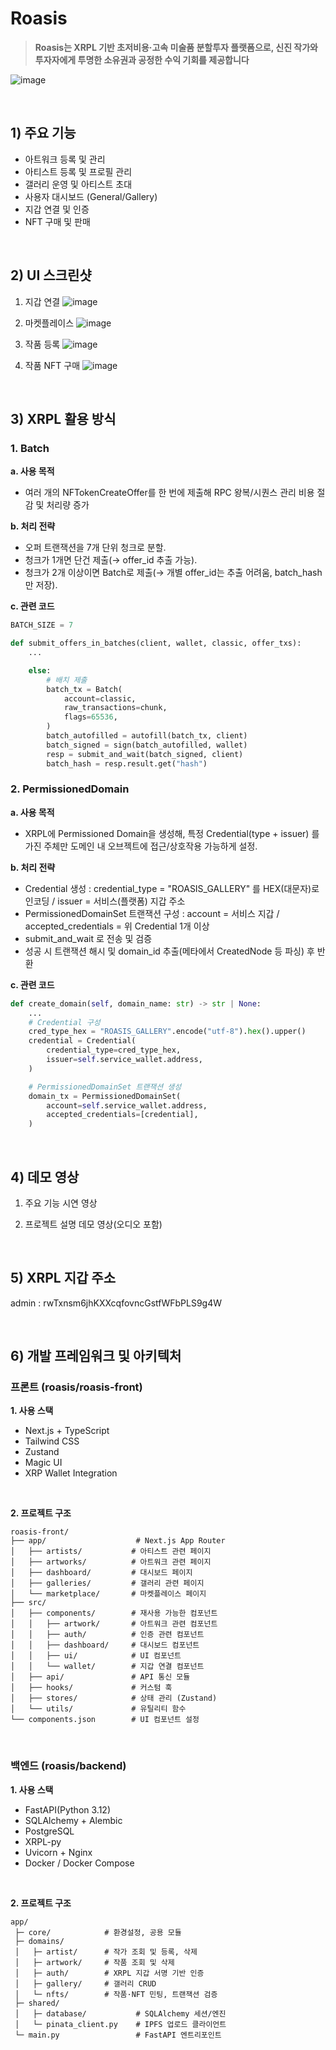 # Roasis
> **Roasis는 XRPL 기반 초저비용·고속 미술품 분할투자 플랫폼으로, 신진 작가와 투자자에게 투명한 소유권과 공정한 수익 기회를 제공합니다**

![image](./main.png)

<br>

## 1) 주요 기능
- 아트워크 등록 및 관리
- 아티스트 등록 및 프로필 관리
- 갤러리 운영 및 아티스트 초대
- 사용자 대시보드 (General/Gallery)
- 지갑 연결 및 인증
- NFT 구매 및 판매

<br>

## 2) UI 스크린샷
1. 지갑 연결
![image](./main1.png)

2. 마켓플레이스
![image](./main2.png)

3. 작품 등록
![image](./main4.png)

5. 작품 NFT 구매
![image](./main5.png)

<br>

## 3) XRPL 활용 방식

### 1. Batch
**a. 사용 목적**
- 여러 개의 NFTokenCreateOffer를 한 번에 제출해 RPC 왕복/시퀀스 관리 비용 절감 및 처리량 증가

**b. 처리 전략**
- 오퍼 트랜잭션을 7개 단위 청크로 분할.
- 청크가 1개면 단건 제출(→ offer_id 추출 가능).
- 청크가 2개 이상이면 Batch로 제출(→ 개별 offer_id는 추출 어려움, batch_hash만 저장).

**c. 관련 코드**
```python
BATCH_SIZE = 7

def submit_offers_in_batches(client, wallet, classic, offer_txs):
    ...

    else:
        # 배치 제출
        batch_tx = Batch(
            account=classic,
            raw_transactions=chunk,
            flags=65536,             
        )
        batch_autofilled = autofill(batch_tx, client)
        batch_signed = sign(batch_autofilled, wallet)
        resp = submit_and_wait(batch_signed, client)
        batch_hash = resp.result.get("hash")
```

### 2. PermissionedDomain
**a. 사용 목적**
- XRPL에 Permissioned Domain을 생성해, 특정 Credential(type + issuer) 를 가진 주체만 도메인 내 오브젝트에 접근/상호작용 가능하게 설정.

**b. 처리 전략**
- Credential 생성 : credential_type = "ROASIS_GALLERY" 를 HEX(대문자)로 인코딩 / issuer = 서비스(플랫폼) 지갑 주소
- PermissionedDomainSet 트랜잭션 구성 : account = 서비스 지갑 / accepted_credentials = 위 Credential 1개 이상
- submit_and_wait 로 전송 및 검증
- 성공 시 트랜잭션 해시 및 domain_id 추출(메타에서 CreatedNode 등 파싱) 후 반환

**c. 관련 코드**
```python
def create_domain(self, domain_name: str) -> str | None:
    ...
    # Credential 구성
    cred_type_hex = "ROASIS_GALLERY".encode("utf-8").hex().upper()
    credential = Credential(
        credential_type=cred_type_hex,
        issuer=self.service_wallet.address,
    )

    # PermissionedDomainSet 트랜잭션 생성
    domain_tx = PermissionedDomainSet(
        account=self.service_wallet.address,
        accepted_credentials=[credential],
    )

```

<br>

## 4) 데모 영상
1. 주요 기능 시연 영상

2. 프로젝트 설명 데모 영상(오디오 포함)


<br>

## 5) XRPL 지갑 주소
admin : rwTxnsm6jhKXXcqfovncGstfWFbPLS9g4W


<br>

## 6) 개발 프레임워크 및 아키텍처

### 프론트 (roasis/roasis-front)
**1. 사용 스택**
- Next.js + TypeScript
- Tailwind CSS
- Zustand
- Magic UI
- XRP Wallet Integration

<br>

**2. 프로젝트 구조**
```text
roasis-front/
├── app/                    # Next.js App Router
│   ├── artists/           # 아티스트 관련 페이지
│   ├── artworks/          # 아트워크 관련 페이지
│   ├── dashboard/         # 대시보드 페이지
│   ├── galleries/         # 갤러리 관련 페이지
│   └── marketplace/       # 마켓플레이스 페이지
├── src/
│   ├── components/        # 재사용 가능한 컴포넌트
│   │   ├── artwork/       # 아트워크 관련 컴포넌트
│   │   ├── auth/          # 인증 관련 컴포넌트
│   │   ├── dashboard/     # 대시보드 컴포넌트
│   │   ├── ui/            # UI 컴포넌트
│   │   └── wallet/        # 지갑 연결 컴포넌트
│   ├── api/               # API 통신 모듈
│   ├── hooks/             # 커스텀 훅
│   ├── stores/            # 상태 관리 (Zustand)
│   └── utils/             # 유틸리티 함수
└── components.json        # UI 컴포넌트 설정
```

<br>

### 백엔드 (roasis/backend)
**1. 사용 스택**
- FastAPI(Python 3.12)
- SQLAlchemy + Alembic
- PostgreSQL
- XRPL-py
- Uvicorn + Nginx
- Docker / Docker Compose

<br>

**2. 프로젝트 구조**

```text
app/
 ├─ core/            # 환경설정, 공용 모듈
 ├─ domains/
 │   ├─ artist/      # 작가 조회 및 등록, 삭제
 │   ├─ artwork/     # 작품 조회 및 삭제
 │   ├─ auth/        # XRPL 지갑 서명 기반 인증
 │   ├─ gallery/     # 갤러리 CRUD
 │   └─ nfts/        # 작품·NFT 민팅, 트랜잭션 검증
 ├─ shared/
 │   ├─ database/           # SQLAlchemy 세션/엔진
 │   └─ pinata_client.py    # IPFS 업로드 클라이언트
 └─ main.py                 # FastAPI 엔트리포인트
 ```